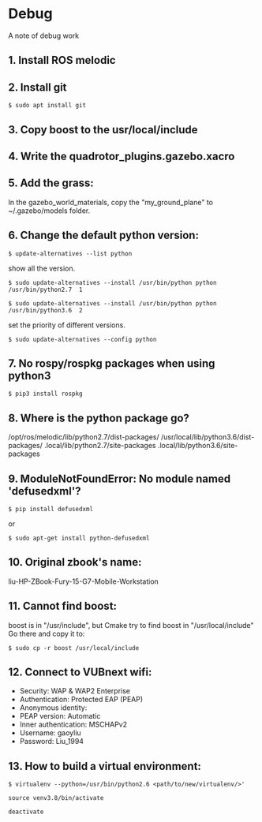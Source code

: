 # Debug
A note of debug work

## 1. Install ROS melodic

## 2. Install git
```$ sudo apt install git```

## 3. Copy boost to the usr/local/include

## 4. Write the quadrotor_plugins.gazebo.xacro 

## 5. Add the grass:
In the gazebo_world_materials, copy the "my_ground_plane" to ~/.gazebo/models folder.

## 6. Change the default python version:
```
$ update-alternatives --list python
```
show all the version.
```
$ sudo update-alternatives --install /usr/bin/python python /usr/bin/python2.7  1
```
```
$ sudo update-alternatives --install /usr/bin/python python /usr/bin/python3.6  2
```
set the priority of different versions.
```
$ sudo update-alternatives --config python
```

## 7. No rospy/rospkg packages when using python3
```
$ pip3 install rospkg
```

## 8. Where is the python package go?
/opt/ros/melodic/lib/python2.7/dist-packages/
/usr/local/lib/python3.6/dist-packages/
.local/lib/python2.7/site-packages
.local/lib/python3.6/site-packages

## 9. ModuleNotFoundError: No module named 'defusedxml'?
```
$ pip install defusedxml
```
or
```
$ sudo apt-get install python-defusedxml
```
## 10. Original zbook's name:
liu-HP-ZBook-Fury-15-G7-Mobile-Workstation

## 11. Cannot find boost:
boost is in "/usr/include", but Cmake try to find boost in "/usr/local/include"
Go there and copy it to:
```
$ sudo cp -r boost /usr/local/include
```
## 12. Connect to VUBnext wifi:
* Security: WAP & WAP2 Enterprise
* Authentication: Protected EAP (PEAP)
* Anonymous identity: 
* PEAP version: Automatic
* Inner authentication: MSCHAPv2
* Username: gaoyliu
* Password: Liu_1994

## 13. How to build a virtual environment:
```
$ virtualenv --python=/usr/bin/python2.6 <path/to/new/virtualenv/>'
```
```
source venv3.8/bin/activate
```
```
deactivate
```
